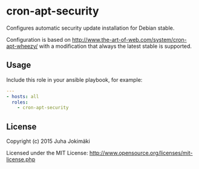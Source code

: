 # cron-apt-security

Configures automatic security update installation for Debian stable.

Configuration is based on <http://www.the-art-of-web.com/system/cron-apt-wheezy/> 
with a modification that always the latest stable is supported.

## Usage

Include this role in your ansible playbook, for example:

```yaml
---
- hosts: all
  roles:
    - cron-apt-security
```

## License

Copyright (c) 2015 Juha Jokimäki

Licensed under the MIT License:
<http://www.opensource.org/licenses/mit-license.php>

